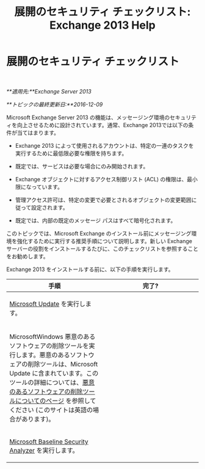 ﻿---
title: '展開のセキュリティ チェックリスト: Exchange 2013 Help'
TOCTitle: 展開のセキュリティ チェックリスト
ms:assetid: 0cbfad59-f503-48a0-8184-6ca999d89e61
ms:mtpsurl: https://technet.microsoft.com/ja-jp/library/Aa996026(v=EXCHG.150)
ms:contentKeyID: 49115905
ms.date: 04/24/2018
mtps_version: v=EXCHG.150
ms.translationtype: HT
---

# 展開のセキュリティ チェックリスト

 

_**適用先:**Exchange Server 2013_

_**トピックの最終更新日:**2016-12-09_

Microsoft Exchange Server 2013 の機能は、メッセージング環境のセキュリティを向上させるために設計されています。通常、Exchange 2013では以下の条件が当てはまります。

  - Exchange 2013 によって使用されるアカウントは、特定の一連のタスクを実行するために最低限必要な権限を持ちます。

  - 既定では、サービスは必要な場合にのみ開始されます。

  - Exchange オブジェクトに対するアクセス制御リスト (ACL) の権限は、最小限になっています。

  - 管理アクセス許可は、特定の変更で必要とされるオブジェクトの変更範囲に従って設定されます。

  - 既定では、内部の既定のメッセージ パスはすべて暗号化されます。

このトピックでは、Microsoft Exchange のインストール前にメッセージング環境を強化するために実行する推奨手順について説明します。新しい Exchange サーバーの役割をインストールするたびに、このチェックリストを参照することをお勧めします。

Exchange 2013 をインストールする前に、以下の手順を実行します。


<table>
<colgroup>
<col style="width: 50%" />
<col style="width: 50%" />
</colgroup>
<thead>
<tr class="header">
<th>手順</th>
<th>完了?</th>
</tr>
</thead>
<tbody>
<tr class="odd">
<td><p><a href="https://go.microsoft.com/fwlink/p/?linkid=54836">Microsoft Update</a> を実行します。</p></td>
<td><p></p></td>
</tr>
<tr class="even">
<td><p>MicrosoftWindows 悪意のあるソフトウェアの削除ツールを実行します。悪意のあるソフトウェアの削除ツールは、Microsoft Update に含まれています。このツールの詳細については、<a href="http://go.microsoft.com/fwlink/p/?linkid=73452">悪意のあるソフトウェアの削除ツールについてのページ</a> を参照してください (このサイトは英語の場合があります)。</p></td>
<td><p></p></td>
</tr>
<tr class="odd">
<td><p><a href="https://go.microsoft.com/fwlink/p/?linkid=16526">Microsoft Baseline Security Analyzer</a> を実行します。</p></td>
<td><p></p></td>
</tr>
</tbody>
</table>

